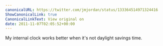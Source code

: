 ```yaml
---
canonicalURL: https://twitter.com/jmjordan/status/133364514971324416
ShowCanonicalLink: true
CanonicalLinkText: View original on
date: 2011-11-07T02:05:52+00:00
---
```

My internal clock works better when it's not daylight savings time.